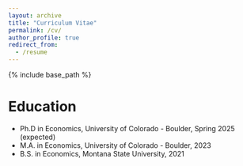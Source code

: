```yaml
---
layout: archive
title: "Curriculum Vitae"
permalink: /cv/
author_profile: true
redirect_from:
  - /resume
---
```


{% include base_path %}

Education
======
* Ph.D in Economics, University of Colorado - Boulder, Spring 2025 (expected)
* M.A. in Economics, University of Colorado - Boulder, 2023
* B.S. in Economics, Montana State University, 2021
 
